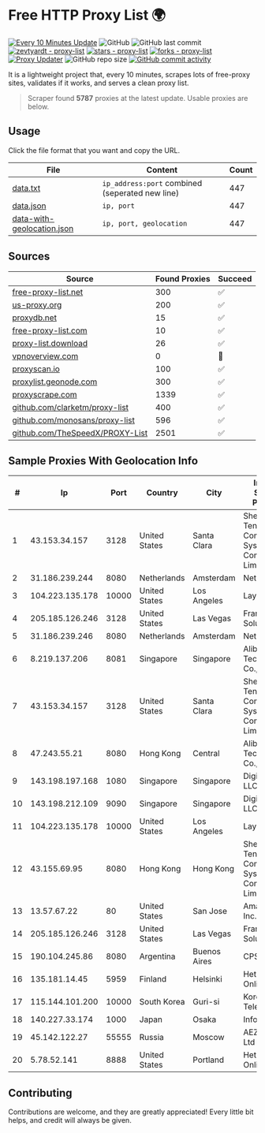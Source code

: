 
# Free HTTP Proxy List 🌍

[![Every 10 Minutes Update](https://github.com/mertguvencli/http-proxy-list/actions/workflows/main.yml/badge.svg?branch=main)](https://github.com/mertguvencli/http-proxy-list/actions/workflows/main.yml)
![GitHub](https://img.shields.io/github/license/mertguvencli/http-proxy-list)
![GitHub last commit](https://img.shields.io/github/last-commit/mertguvencli/http-proxy-list)
[![zevtyardt - proxy-list](https://img.shields.io/static/v1?label=zevtyardt&message=proxy-list&color=blue&logo=github)](https://github.com/zevtyardt/proxy-list "Go to GitHub repo")
[![stars - proxy-list](https://img.shields.io/github/stars/zevtyardt/proxy-list?style=social)](https://github.com/zevtyardt/proxy-list)
[![forks - proxy-list](https://img.shields.io/github/forks/zevtyardt/proxy-list?style=social)](https://github.com/zevtyardt/proxy-list)
[![Proxy Updater](https://github.com/zevtyardt/proxy-list/workflows/Proxy%20Updater/badge.svg)](https://github.com/zevtyardt/proxy-list/actions?query=workflow:"Proxy+Updater")
![GitHub repo size](https://img.shields.io/github/repo-size/zevtyardt/proxy-list)
[![GitHub commit activity](https://img.shields.io/github/commit-activity/m/zevtyardt/proxy-list?logo=commits)](https://github.com/zevtyardt/proxy-list/commits/main)

It is a lightweight project that, every 10 minutes, scrapes lots of free-proxy sites, validates if it works, and serves a clean proxy list.

> Scraper found **5787** proxies at the latest update. Usable proxies are below.

## Usage

Click the file format that you want and copy the URL.

|File|Content|Count|
|----|-------|-----|
|[data.txt](https://raw.githubusercontent.com/mertguvencli/http-proxy-list/main/proxy-list/data.txt)|`ip_address:port` combined (seperated new line)|447|
|[data.json](https://raw.githubusercontent.com/mertguvencli/http-proxy-list/main/proxy-list/data.json)|`ip, port`|447|
|[data-with-geolocation.json](https://raw.githubusercontent.com/mertguvencli/http-proxy-list/main/proxy-list/data-with-geolocation.json)|`ip, port, geolocation`|447|

## Sources

|Source|Found Proxies|Succeed|
|------|-------------|-------|
|[free-proxy-list.net](https://free-proxy-list.net)|300|✅|
|[us-proxy.org](https://www.us-proxy.org)|200|✅|
|[proxydb.net](http://proxydb.net)|15|✅|
|[free-proxy-list.com](https://free-proxy-list.com/?page=&port=&type%5B%5D=http&type%5B%5D=https&up_time=0&search=Search)|10|✅|
|[proxy-list.download](https://www.proxy-list.download/HTTP)|26|✅|
|[vpnoverview.com](https://vpnoverview.com/privacy/anonymous-browsing/free-proxy-servers)|0|🚫|
|[proxyscan.io](https://www.proxyscan.io)|100|✅|
|[proxylist.geonode.com](https://proxylist.geonode.com/api/proxy-list?limit=300&page=1&sort_by=lastChecked&sort_type=desc&protocols=http,https)|300|✅|
|[proxyscrape.com](https://api.proxyscrape.com/v2/?request=displayproxies&protocol=http&timeout=10000&country=all&ssl=all&anonymity=all)|1339|✅|
|[github.com/clarketm/proxy-list](https://raw.githubusercontent.com/clarketm/proxy-list/master/proxy-list-raw.txt)|400|✅|
|[github.com/monosans/proxy-list](https://raw.githubusercontent.com/monosans/proxy-list/main/proxies/http.txt)|596|✅|
|[github.com/TheSpeedX/PROXY-List](https://raw.githubusercontent.com/TheSpeedX/PROXY-List/master/http.txt)|2501|✅|


## Sample Proxies With Geolocation Info

|#|Ip|Port|Country|City|Internet Service Provider|
|-|--|----|-------|----|-------------------------|
|1|43.153.34.157|3128|United States|Santa Clara|Shenzhen Tencent Computer Systems Company Limited|
|2|31.186.239.244|8080|Netherlands|Amsterdam|NetSkope Inc|
|3|104.223.135.178|10000|United States|Los Angeles|LayerHost|
|4|205.185.126.246|3128|United States|Las Vegas|FranTech Solutions|
|5|31.186.239.246|8080|Netherlands|Amsterdam|NetSkope Inc|
|6|8.219.137.206|8081|Singapore|Singapore|Alibaba (US) Technology Co., Ltd.|
|7|43.153.34.157|3128|United States|Santa Clara|Shenzhen Tencent Computer Systems Company Limited|
|8|47.243.55.21|8080|Hong Kong|Central|Alibaba (US) Technology Co., Ltd.|
|9|143.198.197.168|1080|Singapore|Singapore|DigitalOcean, LLC|
|10|143.198.212.109|9090|Singapore|Singapore|DigitalOcean, LLC|
|11|104.223.135.178|10000|United States|Los Angeles|LayerHost|
|12|43.155.69.95|8080|Hong Kong|Hong Kong|Shenzhen Tencent Computer Systems Company Limited|
|13|13.57.67.22|80|United States|San Jose|Amazon.com, Inc.|
|14|205.185.126.246|3128|United States|Las Vegas|FranTech Solutions|
|15|190.104.245.86|8080|Argentina|Buenos Aires|CPS|
|16|135.181.14.45|5959|Finland|Helsinki|Hetzner Online GmbH|
|17|115.144.101.200|10000|South Korea|Guri-si|Korea Telecom|
|18|140.227.33.174|1000|Japan|Osaka|InfoSphere|
|19|45.142.122.27|55555|Russia|Moscow|AEZA GROUP Ltd|
|20|5.78.52.141|8888|United States|Portland|Hetzner Online GmbH|



## Contributing

Contributions are welcome, and they are greatly appreciated! Every
little bit helps, and credit will always be given.

